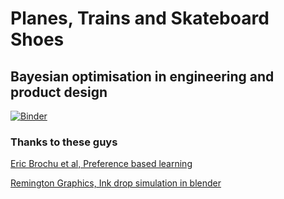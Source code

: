 # Planes, Trains and Skateboard Shoes
## Bayesian optimisation in engineering and product design

[![Binder](https://mybinder.org/badge.svg)](https://mybinder.org/v2/gh/jimparr19/pydata2018/master)

### Thanks to these guys
[Eric Brochu et al, Preference based learning](https://papers.nips.cc/paper/3219-active-preference-learning-with-discrete-choice-data.pdf)

[Remington Graphics, Ink drop simulation in blender](https://www.youtube.com/watch?v=SUNDupXrvIA) 
